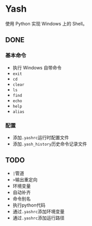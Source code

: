 # Yash
使用 Python 实现 Windows 上的 Shell。

## DONE
### 基本命令
- 执行 Windows 自带命令
- `exit`
- `cd`
- `clear`
- `ls`
- `find`
- `echo`
- `help`
- `alias`

### 配置
- 添加`.yashrc`运行时配置文件
- 添加`.yash_history`历史命令记录文件

## TODO
- `|`管道
- `>`输出重定向
- 环境变量
- 自动补齐
- 命令别名
- 执行python代码
- 通过`.yashrc`添加环境变量
- 通过`.yashrc`添加运行路径